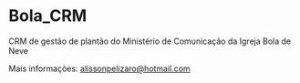 # Bola_CRM
CRM de gestão de plantão do Ministério de Comunicação da Igreja Bola de Neve

Mais informações: alissonpelizaro@hotmail.com

